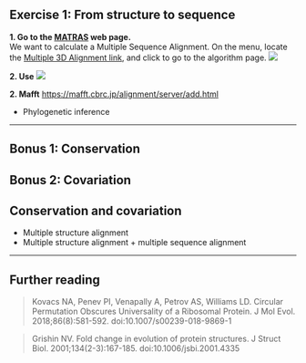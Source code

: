 ## Exercise 1: From structure to sequence

**1. Go to the [MATRAS](http://strcomp.protein.osaka-u.ac.jp/matras/) web page.** \
We want to calculate a Multiple Sequence Alignment. On the menu, locate the [Multiple 3D Alignment link](http://strcomp.protein.osaka-u.ac.jp/matras/matras_multi.html), and click to go to the algorithm page. 
  ![](https://github.com/Claualvarez/ECCB2020/blob/master/Figures/MATRAS_homepage.png)

**2. Use**
  ![](https://github.com/Claualvarez/ECCB2020/blob/master/Figures/MATRAS_submission.png)

**2. Mafft** 
https://mafft.cbrc.jp/alignment/server/add.html
- Phylogenetic inference 

_____
## Bonus 1: Conservation

## Bonus 2: Covariation

## Conservation and covariation
- Multiple structure alignment
- Multiple structure alignment + multiple sequence alignment  

_____
## Further reading
> Kovacs NA, Penev PI, Venapally A, Petrov AS, Williams LD. Circular Permutation Obscures Universality of a Ribosomal Protein. J Mol Evol. 2018;86(8):581-592. doi:10.1007/s00239-018-9869-1

> Grishin NV. Fold change in evolution of protein structures. J Struct Biol.
> 2001;134(2-3):167-185. doi:10.1006/jsbi.2001.4335

